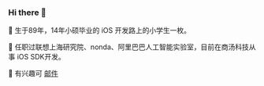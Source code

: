 ### Hi there 👋

🐍 生于89年，14年小硕毕业的 iOS 开发路上的小学生一枚。

🔭 任职过联想上海研究院、nonda、阿里巴巴人工智能实验室，目前在商汤科技从事 iOS SDK开发。

📮 有兴趣可 [邮件](mailto:gaodongdong2012@gmail.com)



<!--
**iDurian/idurian** is a ✨ _special_ ✨ repository because its `README.md` (this file) appears on your GitHub profile.

Here are some ideas to get you started:

- 🔭 I’m currently working on ...
- 🌱 I’m currently learning ...
- 👯 I’m looking to collaborate on ...
- 🤔 I’m looking for help with ...
- 💬 Ask me about ...
- 📫 How to reach me: ...
- 😄 Pronouns: ...
- ⚡ Fun fact: ...
-->
